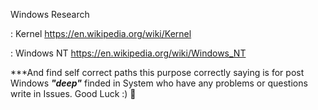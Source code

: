 Windows Research

: Kernel https://en.wikipedia.org/wiki/Kernel

: Windows NT https://en.wikipedia.org/wiki/Windows_NT



***And find self correct paths this purpose correctly saying is for post Windows ***"deep"*** finded in System who have any problems or questions write in Issues. Good Luck :) 👋


